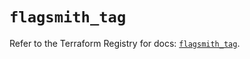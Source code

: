 # `flagsmith_tag`

Refer to the Terraform Registry for docs: [`flagsmith_tag`](https://registry.terraform.io/providers/flagsmith/flagsmith/0.9.1/docs/resources/tag).
